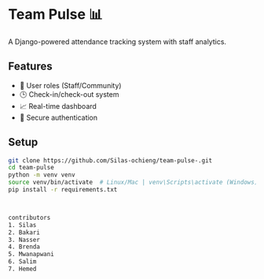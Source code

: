 # Team Pulse :bar_chart:

A Django-powered attendance tracking system with staff analytics.

## Features
- :busts_in_silhouette: User roles (Staff/Community)  
- :clock3: Check-in/check-out system  
- :chart_with_upwards_trend: Real-time dashboard  
- :key: Secure authentication  

## Setup
```bash
git clone https://github.com/Silas-ochieng/team-pulse-.git
cd team-pulse
python -m venv venv
source venv/bin/activate  # Linux/Mac | venv\Scripts\activate (Windows)
pip install -r requirements.txt



contributors
1. Silas
2. Bakari
3. Nasser
4. Brenda
5. Mwanapwani
6. Salim
7. Hemed